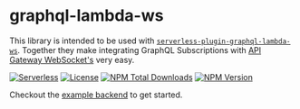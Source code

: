 # graphql-lambda-ws

This library is intended to be used with [`serverless-plugin-graphql-lambda-ws`][link-serverless-plugin-graphql-lambda-ws]. Together they make integrating GraphQL Subscriptions with [API Gateway WebSocket's][link-api-gateway-websockets] very easy.

[![Serverless][icon-serverless]][link-serverless]
[![License][icon-license]][link-license]
[![NPM Total Downloads][icon-npm-total-downloads]][link-npm]
[![NPM Version][icon-npm-version]][link-npm]

Checkout the [example backend][link-example-backend] to get started.

[icon-serverless]: http://public.serverless.com/badges/v3.svg
[icon-license]: https://img.shields.io/github/license/JetClosing/graphql-lambda-websocket.svg
[icon-npm-total-downloads]: https://img.shields.io/npm/dt/graphql-lambda-ws.svg
[icon-npm-version]: https://img.shields.io/npm/v/graphql-lambda-ws.svg
[icon-npm-license]: https://img.shields.io/npm/l/graphql-lambda-ws.svg

[link-serverless]: http://www.serverless.com/
[link-license]: ./LICENSE
[link-npm]: https://www.npmjs.com/package/graphql-lambda-ws
[link-graphql-lambda-ws]: https://www.npmjs.com/package/graphql-lambda-ws
[link-serverless-plugin-graphql-lambda-ws]: https://www.npmjs.com/package/serverless-plugin-graphql-lambda-ws
[link-graphql-lambda-client]: https://www.npmjs.com/package/graphql-lambda-client
[link-graphql-lambda-ws-link]: https://www.npmjs.com/package/graphql-lambda-ws-link
[link-example-backend]: https://github.com/JetClosing/graphql-lambda-websocket/tree/master/examples/backend
[link-example-client]: https://github.com/JetClosing/graphql-lambda-websocket/tree/master/examples/client
[link-api-gateway-websockets]: https://docs.aws.amazon.com/apigateway/latest/developerguide/apigateway-websocket-api-overview.html
